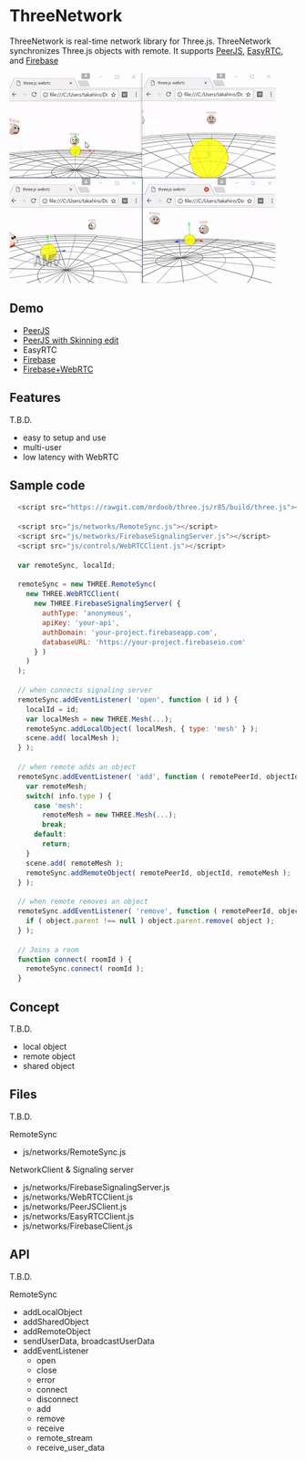 # ThreeNetwork

ThreeNetwork is real-time network library for Three.js. ThreeNetwork synchronizes Three.js objects with remote. It supports [PeerJS](http://peerjs.com/), [EasyRTC](https://easyrtc.com/), and [Firebase](https://firebase.google.com/)

![video](images/screenshot.gif)

## Demo

- [PeerJS](http://takahirox.github.io/ThreeNetworkDemo/peerjs.html)
- [PeerJS with Skinning edit](http://takahirox.github.io/ThreeNetworkDemo/peerjs_mmd.html)
- EasyRTC
- [Firebase](http://takahirox.github.io/ThreeNetworkDemo/firebase.html)
- [Firebase+WebRTC](http://takahirox.github.io/ThreeNetworkDemo/firebase2.html)

## Features

T.B.D.

- easy to setup and use
- multi-user
- low latency with WebRTC

## Sample code

```javascript
  <script src="https://rawgit.com/mrdoob/three.js/r85/build/three.js"></script>

  <script src="js/networks/RemoteSync.js"></script>
  <script src="js/networks/FirebaseSignalingServer.js"></script>
  <script src="js/controls/WebRTCClient.js"></script>

  var remoteSync, localId;

  remoteSync = new THREE.RemoteSync(
    new THREE.WebRTCClient(
      new THREE.FirebaseSignalingServer( {
        authType: 'anonymous',
        apiKey: 'your-api',
        authDomain: 'your-project.firebaseapp.com',
        databaseURL: 'https://your-project.firebaseio.com'
      } )
    )
  );

  // when connects signaling server
  remoteSync.addEventListener( 'open', function ( id ) {
    localId = id;
    var localMesh = new THREE.Mesh(...);
    remoteSync.addLocalObject( localMesh, { type: 'mesh' } );
    scene.add( localMesh );
  } );

  // when remote adds an object
  remoteSync.addEventListener( 'add', function ( remotePeerId, objectId, info ) {
    var remoteMesh;
    switch( info.type ) {
      case 'mesh':
        remoteMesh = new THREE.Mesh(...);
        break;
      default:
        return;
    }
    scene.add( remoteMesh );
    remoteSync.addRemoteObject( remotePeerId, objectId, remoteMesh );
  } );

  // when remote removes an object
  remoteSync.addEventListener( 'remove', function ( remotePeerId, objectId, object ) {
    if ( object.parent !== null ) object.parent.remove( object );
  } );
  
  // Joins a room
  function connect( roomId ) {
    remoteSync.connect( roomId );
  }
```

## Concept

T.B.D.

- local object
- remote object
- shared object

## Files

T.B.D.

RemoteSync
- js/networks/RemoteSync.js

NetworkClient & Signaling server
- js/networks/FirebaseSignalingServer.js
- js/networks/WebRTCClient.js
- js/networks/PeerJSClient.js
- js/networks/EasyRTCClient.js
- js/networks/FirebaseClient.js


## API

T.B.D.

RemoteSync
- addLocalObject
- addSharedObject
- addRemoteObject 
- sendUserData, broadcastUserData
- addEventListener
  - open
  - close
  - error
  - connect
  - disconnect
  - add
  - remove
  - receive
  - remote_stream
  - receive_user_data
